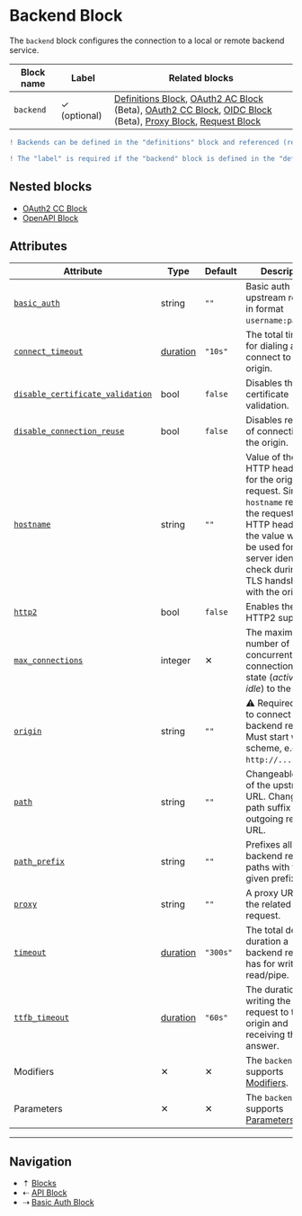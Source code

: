 # Backend Block

The `backend` block configures the connection to a local or remote backend service.

| Block name | Label               | Related blocks |
| ---------- | ------------------- | -------------- |
| `backend`  | &#10003; (optional) | [Definitions Block](definitions.md), [OAuth2 AC Block](beta-oauth2-ac.md) (Beta), [OAuth2 CC Block](oauth2-cc.md), [OIDC Block](beta-oidc.md) (Beta), [Proxy Block](proxy.md), [Request Block](request.md) |

```diff
! Backends can be defined in the "definitions" block and referenced (reused) by "label".
```

```diff
! The "label" is required if the "backend" block is defined in the "definitions" block.
```

## Nested blocks

* [OAuth2 CC Block](oauth2-cc.md)
* [OpenAPI Block](openapi.md)

## Attributes

| Attribute                                            | Type                                    | Default   | Description |
| ---------------------------------------------------- | --------------------------------------- | --------- | ----------- |
| [`basic_auth`](../attributes.md)                     | string                                  | `""`      | Basic auth for the upstream request in format `username:password`. |
| [`connect_timeout`](../attributes.md)                | [duration](../config-types.md#duration) | `"10s"`   | The total timeout for dialing and connect to the origin. |
| [`disable_certificate_validation`](../attributes.md) | bool                                    | `false`   | Disables the peer certificate validation. |
| [`disable_connection_reuse`](../attributes.md)       | bool                                    | `false`   | Disables reusage of connections to the origin. |
| [`hostname`](../attributes.md)                       | string                                  | `""`      | Value of the `Host` HTTP header field for the origin request. Since `hostname` replaces the request `Host` HTTP header field, the value will also be used for a server identity check during a TLS handshake with the origin. |
| [`http2`](../attributes.md)                          | bool                                    | `false`   | Enables the HTTP2 support. |
| [`max_connections`](../attributes.md)                | integer                                 | &#10005;  | The maximum number of concurrent connections in any state (_active_ or _idle_) to the origin. |
| [`origin`](../attributes.md)                         | string                                  | `""`      | &#9888; Required. URL to connect for backend requests. Must start with a scheme, e.g. `http://...`. |
| [`path`](../attributes.md)                           | string                                  | `""`      | Changeable part of the upstream URL. Changes the path suffix of the outgoing request URL. |
| [`path_prefix`](../attributes.md)                    | string                                  | `""`      | Prefixes all backend request paths with the given prefix. |
| [`proxy`](../attributes.md)                          | string                                  | `""`      | A proxy URL for the related origin request. |
| [`timeout`](../attributes.md)                        | [duration](../config-types.md#duration) | `"300s"`  | The total deadline duration a backend request has for write and read/pipe. |
| [`ttfb_timeout`](../attributes.md)                   | [duration](../config-types.md#duration) | `"60s"`   | The duration from writing the full request to the origin and receiving the answer. |
| Modifiers                                            | &#10005;                                | &#10005;  | The `backend` block supports [Modifiers](../modifiers.md). |
| Parameters                                           | &#10005;                                | &#10005;  | The `backend` block supports [Parameters](../parameters.md). |

-----

## Navigation

* &#8673; [Blocks](../blocks.md)
* &#8672; [API Block](api.md)
* &#8674; [Basic Auth Block](basic-auth.md)
